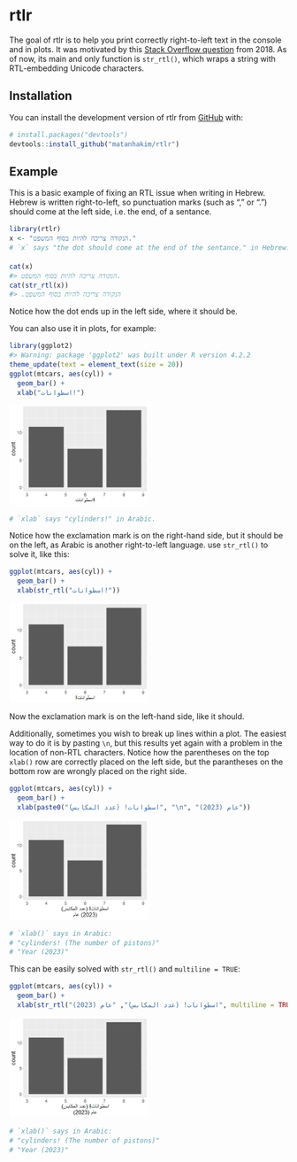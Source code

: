 
<!-- README.md is generated from README.Rmd. Please edit that file -->

# rtlr

<!-- badges: start -->
<!-- badges: end -->

The goal of rtlr is to help you print correctly right-to-left text in
the console and in plots. It was motivated by this [Stack Overflow
question](https://stackoverflow.com/questions/53915070/change-axis-text-direction-to-right-to-left)
from 2018. As of now, its main and only function is `str_rtl()`, which
wraps a string with RTL-embedding Unicode characters.

## Installation

You can install the development version of rtlr from
[GitHub](https://github.com/) with:

``` r
# install.packages("devtools")
devtools::install_github("matanhakim/rtlr")
```

## Example

This is a basic example of fixing an RTL issue when writing in Hebrew.
Hebrew is written right-to-left, so punctuation marks (such as “,” or
“.”) should come at the left side, i.e. the end, of a sentance.

``` r
library(rtlr)
x <- "הנקודה צריכה להיות בסוף המשפט."
# `x` says "the dot should come at the end of the sentance." in Hebrew.

cat(x)
#> הנקודה צריכה להיות בסוף המשפט.
cat(str_rtl(x))
#> ‫הנקודה צריכה להיות בסוף המשפט.
```

Notice how the dot ends up in the left side, where it should be.

You can also use it in plots, for example:

``` r
library(ggplot2)
#> Warning: package 'ggplot2' was built under R version 4.2.2
theme_update(text = element_text(size = 20))
ggplot(mtcars, aes(cyl)) +
  geom_bar() +
  xlab("اسطوانات!")
```

<img src="man/figures/README-plot_1-1.png" width="50%" />

``` r
# `xlab` says "cylinders!" in Arabic.
```

Notice how the exclamation mark is on the right-hand side, but it should
be on the left, as Arabic is another right-to-left language. use
`str_rtl()` to solve it, like this:

``` r
ggplot(mtcars, aes(cyl)) +
  geom_bar() +
  xlab(str_rtl("اسطوانات!"))
```

<img src="man/figures/README-plot_2-1.png" width="50%" />

Now the exclamation mark is on the left-hand side, like it should.

Additionally, sometimes you wish to break up lines within a plot. The
easiest way to do it is by pasting `\n`, but this results yet again with
a problem in the location of non-RTL characters. Notice how the
parentheses on the top `xlab()` row are correctly placed on the left
side, but the parantheses on the bottom row are wrongly placed on the
right side.

``` r
ggplot(mtcars, aes(cyl)) +
  geom_bar() +
  xlab(paste0("اسطوانات! (عدد المكابس)", "\n", "عام (2023)"))
```

<img src="man/figures/README-plot_3-1.png" width="50%" />

``` r
# `xlab()` says in Arabic:
# "cylinders! (The number of pistons)"
# "Year (2023)"
```

This can be easily solved with `str_rtl()` and `multiline = TRUE`:

``` r
ggplot(mtcars, aes(cyl)) +
  geom_bar() +
  xlab(str_rtl("اسطوانات! (عدد المكابس)", "عام (2023)", multiline = TRUE))
```

<img src="man/figures/README-plot_4-1.png" width="50%" />

``` r
# `xlab()` says in Arabic:
# "cylinders! (The number of pistons)"
# "Year (2023)"
```
